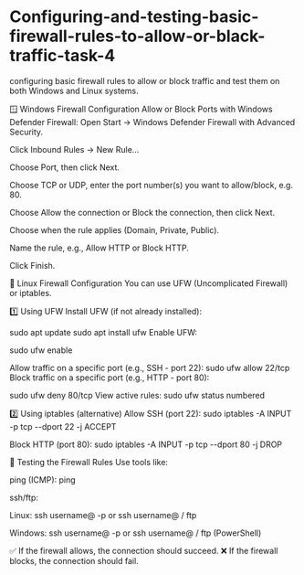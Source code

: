 # Configuring-and-testing-basic-firewall-rules-to-allow-or-black-traffic-task-4

configuring  basic firewall rules to allow or block traffic and test them on both Windows and Linux systems.

🪟 Windows Firewall Configuration
Allow or Block Ports with Windows Defender Firewall:
Open Start → Windows Defender Firewall with Advanced Security.

Click Inbound Rules → New Rule…

Choose Port, then click Next.

Choose TCP or UDP, enter the port number(s) you want to allow/block, e.g. 80.

Choose Allow the connection or Block the connection, then click Next.

Choose when the rule applies (Domain, Private, Public).

Name the rule, e.g., Allow HTTP or Block HTTP.

Click Finish.


🐧 Linux Firewall Configuration
You can use UFW (Uncomplicated Firewall) or iptables.

1️⃣ Using UFW
Install UFW (if not already installed):

sudo apt update
sudo apt install ufw
Enable UFW:

sudo ufw enable

Allow traffic on a specific port (e.g., SSH - port 22):
sudo ufw allow 22/tcp
Block traffic on a specific port (e.g., HTTP - port 80):

sudo ufw deny 80/tcp
View active rules:
sudo ufw status numbered

2️⃣ Using iptables (alternative)
Allow SSH (port 22):
sudo iptables -A INPUT -p tcp --dport 22 -j ACCEPT

Block HTTP (port 80):
sudo iptables -A INPUT -p tcp --dport 80 -j DROP

🔎 Testing the Firewall Rules
Use tools like:

ping (ICMP): ping <IP>

ssh/ftp:

Linux: ssh username@<ip> -p <PORT> or ssh username@<ip> / ftp <ip>

Windows: ssh username@<ip> -p <PORT>  or ssh username@<ip> / ftp <ip> (PowerShell)

✅ If the firewall allows, the connection should succeed.
❌ If the firewall blocks, the connection should fail.
